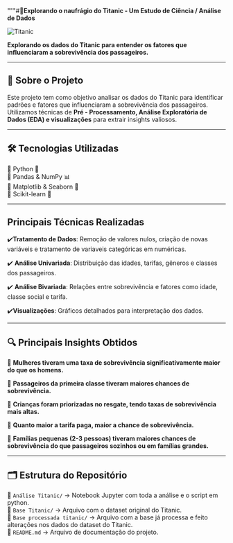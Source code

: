 """#🚢**Explorando o naufrágio do Titanic - Um Estudo de Ciência / Análise de Dados**

![Titanic](https://upload.wikimedia.org/wikipedia/commons/6/6e/St%C3%B6wer_Titanic.jpg)

**Explorando os dados do Titanic para entender os fatores que influenciaram a sobrevivência dos passageiros.**

---

## 📌 **Sobre o Projeto**
Este projeto tem como objetivo analisar os dados do Titanic para identificar padrões e fatores que influenciaram a sobrevivência dos passageiros. Utilizamos técnicas de **Pré - Processamento, Análise Exploratória de Dados (EDA) e visualizações** para extrair insights valiosos.

---

## 🛠 **Tecnologias Utilizadas**

🔹 Python 🐍  
🔹 Pandas & NumPy 📊  
🔹 Matplotlib & Seaborn 🎨  
🔹 Scikit-learn 🤖 

---

## **Principais Técnicas Realizadas**

✔️**Tratamento de Dados**: Remoção de valores nulos, criação de novas variáveis e tratamento de variaveis categóricas em numéricas.

✔️ **Análise Univariada**: Distribuição das idades, tarifas, gêneros e classes dos passageiros.

✔️ **Análise Bivariada**: Relações entre sobrevivência e fatores como idade, classe social e tarifa.

✔️**Visualizações**: Gráficos detalhados para interpretação dos dados.  

---

## 🔍 **Principais Insights Obtidos**

📌 **Mulheres tiveram uma taxa de sobrevivência significativamente maior do que os homens.**

📌 **Passageiros da primeira classe tiveram maiores chances de sobrevivência.**

📌 **Crianças foram priorizadas no resgate, tendo taxas de sobrevivência mais altas.**

📌 **Quanto maior a tarifa paga, maior a chance de sobrevivência.**

📌 **Famílias pequenas (2-3 pessoas) tiveram maiores chances de sobrevivência do que passageiros sozinhos ou em famílias grandes.**  

---

## 🗂️ **Estrutura do Repositório**

📁 `Análise Titanic/` → Notebook Jupyter com toda a análise e o script em python.  
📁 `Base Titanic/` → Arquivo com o dataset original do Titanic.  
📁 `Base processada titanic/` → Arquivo com a base já processa e feito alterações nos dados do dataset do Titanic.  
📄 `README.md` → Arquivo de documentação do projeto.
